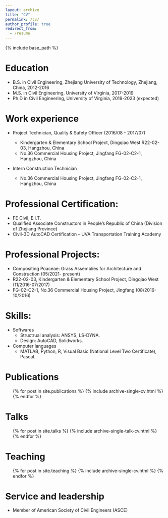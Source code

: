 ```yaml
---
layout: archive
title: "CV"
permalink: /cv/
author_profile: true
redirect_from:
  - /resume
---
```


{% include base_path %}

Education
======
* B.S. in Civil Engineering, Zhejiang University of Technology, Zhejiang, China, 2012-2016
* M.S. in Civil Engineering, University of Virginia, 2017-2019
* Ph.D in Civil Engineering, University of Virginia, 2019-2023 (expected)

Work experience
======
* Project Technician, Quality & Safety Officer (2016/08 - 2017/07)
  * Kindergarten & Elementary School Project, Dingqiao West R22-02-03, Hangzhou, China
  * No.36 Commercial Housing Project, Jingfang FG-02-C2-1, Hangzhou, China

* Intern Construction Technician
  * No.36 Commercial Housing Project, Jingfang FG-02-C2-1, Hangzhou, China
  
Professional Certification:
======
* FE Civil, E.I.T.
* Qualified Associate Constructors in People’s Republic of China (Division of Zhejiang Province)
* Civil-3D AutoCAD Certification – UVA Transportation Training Academy

Professional Projects:
======
* Compositing Poaceae: Grass Assemblies for Architecture and Construction (05/2021- present)
* R22-02-03, Kindergarten & Elementary School Project, Dingqiao West (11/2016-07/2017)
* FG-02-C2-1, No.36 Commercial Housing Project, Jingfang (08/2016-10/2016)

Skills:
======
* Softwares
  * Structrual analysis: ANSYS, LS-DYNA.
  * Design: AutoCAD, Solidworks.
* Computer languages
  * MATLAB, Python, R, Visual Basic (National Level Two Certificate), Pascal.

Publications
======
  <ul>{% for post in site.publications %}
    {% include archive-single-cv.html %}
  {% endfor %}</ul>
  
Talks
======
  <ul>{% for post in site.talks %}
    {% include archive-single-talk-cv.html %}
  {% endfor %}</ul>
  
Teaching
======
  <ul>{% for post in site.teaching %}
    {% include archive-single-cv.html %}
  {% endfor %}</ul>
  
Service and leadership
======
* Member of American Society of Civil Engineers (ASCE)
